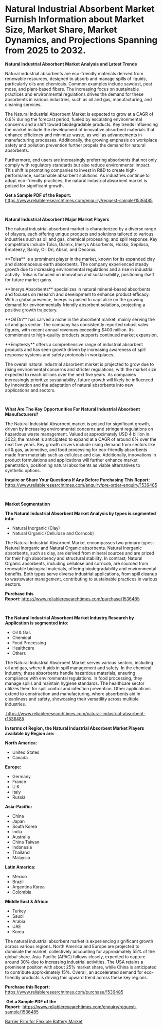 <p><h1>Natural Industrial Absorbent Market Furnish Information about Market Size, Market Share, Market Dynamics, and Projections Spanning from 2025 to 2032.</h1></p><p><strong>Natural Industrial Absorbent Market Analysis and Latest Trends</strong></p>
<p><p>Natural industrial absorbents are eco-friendly materials derived from renewable resources, designed to absorb and manage spills of liquids, particularly oils and chemicals. Common examples include sawdust, peat moss, and plant-based fibers. The increasing focus on sustainable practices and environmental regulations drives the demand for these absorbents in various industries, such as oil and gas, manufacturing, and cleaning services.</p><p>The Natural Industrial Absorbent Market is expected to grow at a CAGR of 6.9% during the forecast period, fueled by escalating environmental concerns and a shift toward biodegradable products. Key trends influencing the market include the development of innovative absorbent materials that enhance efficiency and minimize waste, as well as advancements in manufacturing processes. Additionally, the growing emphasis on workplace safety and pollution prevention further propels the demand for natural absorbents.</p><p>Furthermore, end users are increasingly preferring absorbents that not only comply with regulatory standards but also reduce environmental impact. This shift is prompting companies to invest in R&D to create high-performance, sustainable absorbent solutions. As industries continue to adopt eco-friendly practices, the natural industrial absorbent market is poised for significant growth.</p></p>
<p><strong>Get a Sample PDF of the Report:&nbsp;</strong> <a href="https://www.reliableresearchtimes.com/enquiry/request-sample/1536485?utm_campaign=2006&utm_medium=2&utm_source=Github&utm_content=ia&utm_term=02022025&utm_id=natural-industrial-absorbent">https://www.reliableresearchtimes.com/enquiry/request-sample/1536485</a></p>
<p>&nbsp;</p>
<p><strong>Natural Industrial Absorbent Major Market Players</strong></p>
<p><p>The natural industrial absorbent market is characterized by a diverse range of players, each offering unique products and solutions tailored to various industries such as oil and gas, chemical processing, and spill response. Key competitors include Tolsa, Diamix, Imerys Absorbents, Hosko, Sepilosa, Empteezy, Bardy, Oil Dri, Absol, and Decorus.</p><p>**Tolsa** is a prominent player in the market, known for its expanded clay and diatomaceous earth absorbents. The company experienced steady growth due to increasing environmental regulations and a rise in industrial activity. Tolsa is focused on innovation and sustainability, positioning itself for future market gains.</p><p>**Imerys Absorbents** specializes in natural mineral-based absorbents and focuses on research and development to enhance product efficacy. With a global presence, Imerys is poised to capitalize on the growing demand for environmentally friendly absorbent solutions, projecting a positive growth trajectory.</p><p>**Oil Dri** has carved a niche in the absorbent market, mainly serving the oil and gas sector. The company has consistently reported robust sales figures, with recent annual revenues exceeding $400 million. Its commitment to high-quality products supports continued market expansion.</p><p>**Empteezy** offers a comprehensive range of industrial absorbent products and has seen growth driven by increasing awareness of spill response systems and safety protocols in workplaces. </p><p>The overall natural industrial absorbent market is projected to grow due to rising environmental concerns and stricter regulations, with the market size expected to reach billions over the next five years. As companies increasingly prioritize sustainability, future growth will likely be influenced by innovation and the adaptation of natural absorbents into new applications and sectors.</p></p>
<p>&nbsp;</p>
<p><strong>What Are The Key Opportunities For Natural Industrial Absorbent Manufacturers?</strong></p>
<p><p>The Natural Industrial Absorbent market is poised for significant growth, driven by increasing environmental concerns and stringent regulations on hazardous waste management. Valued at approximately USD 4 billion in 2023, the market is anticipated to expand at a CAGR of around 6% over the next five years. Key growth drivers include rising demand from sectors like oil & gas, automotive, and food processing for eco-friendly absorbents made from materials such as cellulose and clay. Additionally, innovations in product formulations and applications will further enhance market penetration, positioning natural absorbents as viable alternatives to synthetic options.</p></p>
<p><strong>Inquire or Share Your Questions If Any Before Purchasing This Report:</strong> <a href="https://www.reliableresearchtimes.com/enquiry/pre-order-enquiry/1536485?utm_campaign=2006&utm_medium=2&utm_source=Github&utm_content=ia&utm_term=02022025&utm_id=natural-industrial-absorbent">https://www.reliableresearchtimes.com/enquiry/pre-order-enquiry/1536485</a></p>
<p>&nbsp;</p>
<p><strong>Market Segmentation</strong></p>
<p><strong>The Natural Industrial Absorbent Market Analysis by types is segmented into:</strong></p>
<p><ul><li>Natural Inorganic (Clay)</li><li>Natural Organic (Cellulose and Corncob)</li></ul></p>
<p><p>The Natural Industrial Absorbent Market encompasses two primary types: Natural Inorganic and Natural Organic absorbents. Natural Inorganic absorbents, such as clay, are derived from mineral sources and are prized for their high absorbency and structural stability. In contrast, Natural Organic absorbents, including cellulose and corncob, are sourced from renewable biological materials, offering biodegradability and environmental benefits. Both types serve diverse industrial applications, from spill cleanup to wastewater management, contributing to sustainable practices in various sectors.</p></p>
<p><strong>Purchase this Report:&nbsp;</strong><a href="https://www.reliableresearchtimes.com/purchase/1536485?utm_campaign=2006&utm_medium=2&utm_source=Github&utm_content=ia&utm_term=02022025&utm_id=natural-industrial-absorbent">https://www.reliableresearchtimes.com/purchase/1536485</a></p>
<p>&nbsp;</p>
<p><strong>The Natural Industrial Absorbent Market Industry Research by Application is segmented into:</strong></p>
<p><ul><li>Oil & Gas</li><li>Chemical</li><li>Food Processing</li><li>Healthcare</li><li>Others</li></ul></p>
<p><p>The Natural Industrial Absorbent Market serves various sectors, including oil and gas, where it aids in spill management and safety. In the chemical industry, these absorbents handle hazardous materials, ensuring compliance with environmental regulations. In food processing, they manage spills and maintain hygiene standards. The healthcare sector utilizes them for spill control and infection prevention. Other applications extend to construction and manufacturing, where absorbents aid in cleanliness and safety, showcasing their versatility across multiple industries.</p></p>
<p><a href="https://www.reliableresearchtimes.com/natural-industrial-absorbent-r1536485?utm_campaign=2006&utm_medium=2&utm_source=Github&utm_content=ia&utm_term=02022025&utm_id=natural-industrial-absorbent">&nbsp;https://www.reliableresearchtimes.com/natural-industrial-absorbent-r1536485</a></p>
<p><strong>In terms of Region, the Natural Industrial Absorbent Market Players available by Region are:</strong></p>
<p>
    <p> <strong> North America: </strong>
        <ul>
            <li>United States</li>
            <li>Canada</li>
        </ul>
        </p> 
    <p> <strong> Europe: </strong>
        <ul>
            <li>Germany</li>
            <li>France</li>
            <li>U.K.</li>
            <li>Italy</li>
            <li>Russia</li>
        </ul>
        </p> 
    <p> <strong> Asia-Pacific: </strong>
        <ul>
            <li>China</li>
            <li>Japan</li>
            <li>South Korea</li>
            <li>India</li>
            <li>Australia</li>
            <li>China Taiwan</li>
            <li>Indonesia</li>
            <li>Thailand</li>
            <li>Malaysia</li>
        </ul>
        </p> 
    <p> <strong> Latin America: </strong>
        <ul>
            <li>Mexico</li>
            <li>Brazil</li>
            <li>Argentina Korea</li>
            <li>Colombia</li>
        </ul>
        </p> 
    <p> <strong> Middle East & Africa: </strong>
        <ul>
            <li>Turkey</li>
            <li>Saudi</li>
            <li>Arabia</li>
            <li>UAE</li>
            <li>Korea</li>
        </ul>
    </p>
    </p>
<p><p>The natural industrial absorbent market is experiencing significant growth across various regions. North America and Europe are projected to dominate the market, collectively accounting for approximately 55% of the global share. Asia-Pacific (APAC) follows closely, expected to capture around 30% due to increasing industrial activities. The USA retains a prominent position with about 25% market share, while China is anticipated to contribute approximately 15%. Overall, an accelerated demand for eco-friendly products is driving this upward trend across these key regions.</p></p>
<p><strong>Purchase this Report: </strong><a href="https://www.reliableresearchtimes.com/purchase/1536485?utm_campaign=2006&utm_medium=2&utm_source=Github&utm_content=ia&utm_term=02022025&utm_id=natural-industrial-absorbent">https://www.reliableresearchtimes.com/purchase/1536485</a></p>
<p>&nbsp;<strong>Get a Sample PDF of the Report:&nbsp;&nbsp;</strong><a href="https://www.reliableresearchtimes.com/enquiry/request-sample/1536485?utm_campaign=2006&utm_medium=2&utm_source=Github&utm_content=ia&utm_term=02022025&utm_id=natural-industrial-absorbent">https://www.reliableresearchtimes.com/enquiry/request-sample/1536485</a></p>
<p><strong></strong></p>
<p><p><a href="https://github.com/bmorecock/Market-Research-Report-List-6/blob/main/barrier-film-for-flexible-battery-market.md?utm_campaign=2006&utm_medium=2&utm_source=Github&utm_content=ia&utm_term=02022025&utm_id=natural-industrial-absorbent">Barrier Film for Flexible Battery Market</a></p></p>